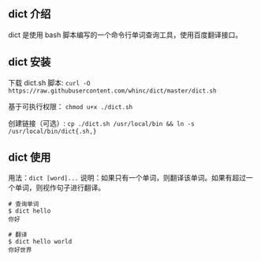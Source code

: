 ## dict 介绍

dict 是使用 bash 脚本编写的一个命令行单词查询工具，使用百度翻译接口。

## dict 安装

下载 dict.sh 脚本:
`
curl -O https://raw.githubusercontent.com/whinc/dict/master/dict.sh
`

基于可执行权限：
`
chmod u+x ./dict.sh
`

创建链接（可选）:
`
cp ./dict.sh /usr/local/bin && ln -s /usr/local/bin/dict{.sh,}
`

## dict 使用

用法：`dict [word]...`
说明：如果只有一个单词，则翻译该单词。如果有超过一个单词，则视作句子进行翻译。

```
# 查询单词
$ dict hello
你好

# 翻译
$ dict hello world
你好世界
```

